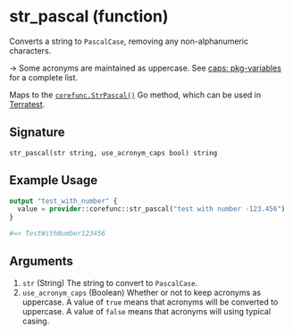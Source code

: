 <!--
---
page_title: "str_pascal function - corefunc"
subcategory: ""
description: |-
  Converts a string to PascalCase, removing any non-alphanumeric characters.
  -> Some acronyms are maintained as uppercase. See
  caps: pkg-variables https://pkg.go.dev/github.com/chanced/caps#pkg-variables for a complete list.
  Maps to the corefunc.StrPascal() https://pkg.go.dev/github.com/northwood-labs/terraform-provider-corefunc/corefunc#StrPascal Go method, which can be used in Terratest https://terratest.gruntwork.io.
---
-->

# str_pascal (function)

Converts a string to `PascalCase`, removing any non-alphanumeric characters.

-> Some acronyms are maintained as uppercase. See
[caps: pkg-variables](https://pkg.go.dev/github.com/chanced/caps#pkg-variables) for a complete list.

Maps to the [`corefunc.StrPascal()`](https://pkg.go.dev/github.com/northwood-labs/terraform-provider-corefunc/corefunc#StrPascal) Go method, which can be used in [Terratest](https://terratest.gruntwork.io).

## Signature

<!-- signature generated by tfplugindocs -->
```text
str_pascal(str string, use_acronym_caps bool) string
```

## Example Usage

```terraform
output "test_with_number" {
  value = provider::corefunc::str_pascal("test with number -123.456")
}

#=> TestWithNumber123456
```

## Arguments

<!-- arguments generated by tfplugindocs -->
1. `str` (String) The string to convert to `PascalCase`.
1. `use_acronym_caps` (Boolean) Whether or not to keep acronyms as uppercase. A value of `true` means that acronyms will be converted to uppercase. A value of `false` means that acronyms will using typical casing.

<!-- Preview the provider docs with the Terraform registry provider docs preview tool: https://registry.terraform.io/tools/doc-preview -->
